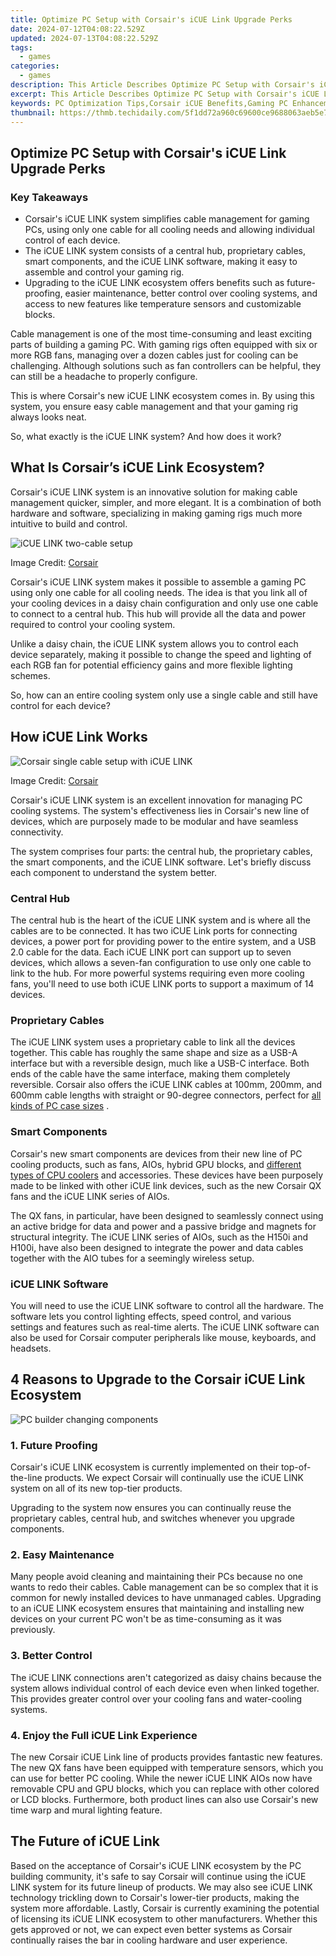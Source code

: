 ```yaml
---
title: Optimize PC Setup with Corsair's iCUE Link Upgrade Perks
date: 2024-07-12T04:08:22.529Z
updated: 2024-07-13T04:08:22.529Z
tags:
  - games
categories:
  - games
description: This Article Describes Optimize PC Setup with Corsair's iCUE Link Upgrade Perks
excerpt: This Article Describes Optimize PC Setup with Corsair's iCUE Link Upgrade Perks
keywords: PC Optimization Tips,Corsair iCUE Benefits,Gaming PC Enhancements,Custom PC Setup,ICUE Link Software,Audio/Video Improvement,Computer Performance Upgrade
thumbnail: https://thmb.techidaily.com/5f1dd72a960c69600ce9688063aeb5e7a932b178d483ab7dbc13cbf4ab650189.jpg
---
```


## Optimize PC Setup with Corsair's iCUE Link Upgrade Perks

### Key Takeaways

* Corsair's iCUE LINK system simplifies cable management for gaming PCs, using only one cable for all cooling needs and allowing individual control of each device.
* The iCUE LINK system consists of a central hub, proprietary cables, smart components, and the iCUE LINK software, making it easy to assemble and control your gaming rig.
* Upgrading to the iCUE LINK ecosystem offers benefits such as future-proofing, easier maintenance, better control over cooling systems, and access to new features like temperature sensors and customizable blocks.

 Cable management is one of the most time-consuming and least exciting parts of building a gaming PC. With gaming rigs often equipped with six or more RGB fans, managing over a dozen cables just for cooling can be challenging. Although solutions such as fan controllers can be helpful, they can still be a headache to properly configure.

 This is where Corsair's new iCUE LINK ecosystem comes in. By using this system, you ensure easy cable management and that your gaming rig always looks neat.

So, what exactly is the iCUE LINK system? And how does it work?

## What Is Corsair’s iCUE Link Ecosystem?

 Corsair's iCUE LINK system is an innovative solution for making cable management quicker, simpler, and more elegant. It is a combination of both hardware and software, specializing in making gaming rigs much more intuitive to build and control.

![iCUE LINK two-cable setup](https://static1.makeuseofimages.com/wordpress/wp-content/uploads/2023/09/link_1c-1-1024x576.jpg)

 Image Credit: [Corsair](https://www.corsair.com/newsroom/press-release/corsair-revolutionizes-diy-pc-building-with-the-new-icue-link-smart-component-ecosystem)

 Corsair's iCUE LINK system makes it possible to assemble a gaming PC using only one cable for all cooling needs. The idea is that you link all of your cooling devices in a daisy chain configuration and only use one cable to connect to a central hub. This hub will provide all the data and power required to control your cooling system.

 Unlike a daisy chain, the iCUE LINK system allows you to control each device separately, making it possible to change the speed and lighting of each RGB fan for potential efficiency gains and more flexible lighting schemes.

 So, how can an entire cooling system only use a single cable and still have control for each device?

## How iCUE Link Works
![Corsair single cable setup with iCUE LINK](https://static1.makeuseofimages.com/wordpress/wp-content/uploads/2023/09/panel2_icue_link_image.jpg)

 Image Credit: [Corsair](https://www.corsair.com/us/en/s/icue-link)

 Corsair's iCUE LINK system is an excellent innovation for managing PC cooling systems. The system's effectiveness lies in Corsair's new line of devices, which are purposely made to be modular and have seamless connectivity.

 The system comprises four parts: the central hub, the proprietary cables, the smart components, and the iCUE LINK software. Let's briefly discuss each component to understand the system better.

### Central Hub

 The central hub is the heart of the iCUE LINK system and is where all the cables are to be connected. It has two iCUE Link ports for connecting devices, a power port for providing power to the entire system, and a USB 2.0 cable for the data. Each iCUE LINK port can support up to seven devices, which allows a seven-fan configuration to use only one cable to link to the hub. For more powerful systems requiring even more cooling fans, you'll need to use both iCUE LINK ports to support a maximum of 14 devices.

### Proprietary Cables

 The iCUE LINK system uses a proprietary cable to link all the devices together. This cable has roughly the same shape and size as a USB-A interface but with a reversible design, much like a USB-C interface. Both ends of the cable have the same interface, making them completely reversible. Corsair also offers the iCUE LINK cables at 100mm, 200mm, and 600mm cable lengths with straight or 90-degree connectors, perfect for [all kinds of PC case sizes](https://www.makeuseof.com/pc-case-size-guide-what-you-should-buy/) .

### Smart Components

 Corsair's new smart components are devices from their new line of PC cooling products, such as fans, AIOs, hybrid GPU blocks, and [different types of CPU coolers](https://www.makeuseof.com/types-of-cpu-coolers-which-should-you-use/) and accessories. These devices have been purposely made to be linked with other iCUE link devices, such as the new Corsair QX fans and the iCUE LINK series of AIOs.

 The QX fans, in particular, have been designed to seamlessly connect using an active bridge for data and power and a passive bridge and magnets for structural integrity. The iCUE LINK series of AIOs, such as the H150i and H100i, have also been designed to integrate the power and data cables together with the AIO tubes for a seemingly wireless setup.

### iCUE LINK Software

 You will need to use the iCUE LINK software to control all the hardware. The software lets you control lighting effects, speed control, and various settings and features such as real-time alerts. The iCUE LINK software can also be used for Corsair computer peripherals like mouse, keyboards, and headsets.

## 4 Reasons to Upgrade to the Corsair iCUE Link Ecosystem
![PC builder changing components](https://static1.makeuseofimages.com/wordpress/wp-content/uploads/2023/09/upgrading-system-setup.jpg)

### 1\. Future Proofing

 Corsair's iCUE LINK ecosystem is currently implemented on their top-of-the-line products. We expect Corsair will continually use the iCUE LINK system on all of its new top-tier products.

 Upgrading to the system now ensures you can continually reuse the proprietary cables, central hub, and switches whenever you upgrade components.

### 2\. Easy Maintenance

 Many people avoid cleaning and maintaining their PCs because no one wants to redo their cables. Cable management can be so complex that it is common for newly installed devices to have unmanaged cables. Upgrading to an iCUE LINK ecosystem ensures that maintaining and installing new devices on your current PC won't be as time-consuming as it was previously.

### 3\. Better Control

 The iCUE LINK connections aren't categorized as daisy chains because the system allows individual control of each device even when linked together. This provides greater control over your cooling fans and water-cooling systems.

### 4\. Enjoy the Full iCUE Link Experience

 The new Corsair iCUE Link line of products provides fantastic new features. The new QX fans have been equipped with temperature sensors, which you can use for better PC cooling. While the newer iCUE LINK AIOs now have removable CPU and GPU blocks, which you can replace with other colored or LCD blocks. Furthermore, both product lines can also use Corsair's new time warp and mural lighting feature.

## The Future of iCUE Link

 Based on the acceptance of Corsair's iCUE LINK ecosystem by the PC building community, it's safe to say Corsair will continue using the iCUE LINK system for its future lineup of products. We may also see iCUE LINK technology trickling down to Corsair's lower-tier products, making the system more affordable. Lastly, Corsair is currently examining the potential of licensing its iCUE LINK ecosystem to other manufacturers. Whether this gets approved or not, we can expect even better systems as Corsair continually raises the bar in cooling hardware and user experience.


<ins class="adsbygoogle"
     style="display:block"
     data-ad-format="autorelaxed"
     data-ad-client="ca-pub-7571918770474297"
     data-ad-slot="1223367746"></ins>



<ins class="adsbygoogle"
     style="display:block"
     data-ad-client="ca-pub-7571918770474297"
     data-ad-slot="8358498916"
     data-ad-format="auto"
     data-full-width-responsive="true"></ins>




